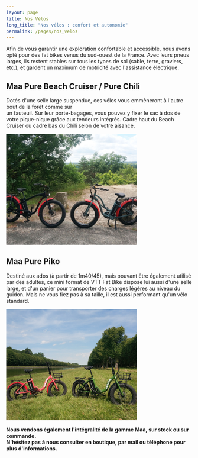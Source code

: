 ```yaml
---
layout: page
title: Nos Vélos
long_title: "Nos vélos : confort et autonomie"
permalink: /pages/nos_velos
---
```


Afin de vous garantir une exploration confortable et accessible, nous avons opté pour des fat bikes venus du sud-ouest de la France. Avec leurs pneus larges, ils restent stables sur tous les types de sol (sable, terre, graviers, etc.), et gardent un maximum de motricité avec l'assistance électrique.

## Maa Pure Beach Cruiser / Pure Chili

Dotés d'une selle large suspendue, ces vélos vous emmèneront à l'autre bout de la forêt comme sur <br/>un fauteuil. Sur leur porte-bagages, vous pouvez y fixer le sac à dos de votre pique-nique grâce aux tendeurs intégrés. Cadre haut du Beach Cruiser ou cadre bas du Chili selon de votre aisance.

<img src="/assets/images/nos_velos/velos_1.jpg" alt="velos_1" width="70%" class="image-center image-width" style="height: 300px; object-fit: cover;"/>

  <!-- object-position: 0px 0px; -->

## Maa Pure Piko

Destiné aux ados (à partir de 1m40/45), mais pouvant être également utilisé par des adultes, ce mini format de VTT Fat Bike dispose lui aussi d'une selle large, et d'un panier pour transporter des charges légères au niveau du guidon. Mais ne vous fiez pas à sa taille, il est aussi performant qu'un vélo standard.

<img src="/assets/images/nos_velos/velos_3.jpg" alt="velos_3" width="70%" class="image-center image-width" style="height: 300px; object-fit: cover;"/>

**Nous vendons également l'intégralité de la gamme Maa, sur stock ou sur commande. <br/>N'hésitez pas à nous consulter en boutique, par mail ou téléphone pour plus d'informations.**
